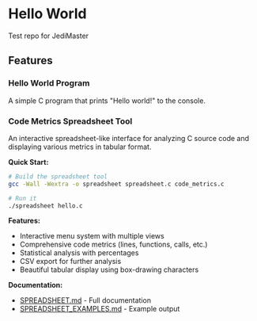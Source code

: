 # Hello World
Test repo for JediMaster

## Features

### Hello World Program
A simple C program that prints "Hello world!" to the console.

### Code Metrics Spreadsheet Tool
An interactive spreadsheet-like interface for analyzing C source code and displaying various metrics in tabular format.

**Quick Start:**
```bash
# Build the spreadsheet tool
gcc -Wall -Wextra -o spreadsheet spreadsheet.c code_metrics.c

# Run it
./spreadsheet hello.c
```

**Features:**
- Interactive menu system with multiple views
- Comprehensive code metrics (lines, functions, calls, etc.)
- Statistical analysis with percentages
- CSV export for further analysis
- Beautiful tabular display using box-drawing characters

**Documentation:**
- [SPREADSHEET.md](SPREADSHEET.md) - Full documentation
- [SPREADSHEET_EXAMPLES.md](SPREADSHEET_EXAMPLES.md) - Example output